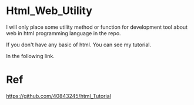 # Html_Web_Utility
I will only place some utility method or function for development tool about web in html programming language in the repo.

If you don't have any basic of html. You can see my tutorial.

In the following link.

# Ref
https://github.com/40843245/html_Tutorial
